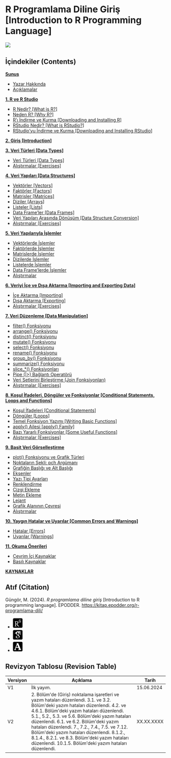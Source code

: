 # **R Programlama Diline Giriş [Introduction to R Programming Language]**

[<img src="https://github.com/gungorMetehan/R-programlama-diline-giris/assets/102655648/94dd04f8-64f6-4b33-8739-9b3ceb16c47f" width="300">](https://kitap.epodder.org/r-programlama-dili/)

## İçindekiler (Contents)

[**Sunuş**](https://kitap.epodder.org/r-programlama-dili/index.html#sunu%C5%9F)

+ [Yazar Hakkında](https://kitap.epodder.org/r-programlama-dili/index.html#yazar-hakk%C4%B1nda)
+ [Açıklamalar](https://kitap.epodder.org/r-programlama-dili/index.html#a%C3%A7%C4%B1klamalar)
  
[**1. R ve R Studio**](https://kitap.epodder.org/r-programlama-dili/01-R-ve-RStudio.html)

+ [R Nedir? [What is R?]](https://kitap.epodder.org/r-programlama-dili/01-R-ve-RStudio.html#r-nedir)
+ [Neden R? [Why R?]](https://kitap.epodder.org/r-programlama-dili/01-R-ve-RStudio.html#neden-r)
+ [R’ı İndirme ve Kurma [Downloading and Installing R]](https://kitap.epodder.org/r-programlama-dili/01-R-ve-RStudio.html#r%C4%B1-indirme-ve-kurma)
+ [RStudio Nedir? [What is RStudio?]](https://kitap.epodder.org/r-programlama-dili/01-R-ve-RStudio.html#rstudio-nedir)
+ [RStudio’yu İndirme ve Kurma [Downloading and Installing RStudio]](https://kitap.epodder.org/r-programlama-dili/01-R-ve-RStudio.html#rstudioyu-indirme-ve-kurma)

[**2. Giriş [Introduction]**](https://kitap.epodder.org/r-programlama-dili/02-Giris.html)

[**3. Veri Türleri [Data Types]**](https://kitap.epodder.org/r-programlama-dili/03-Veri-Turleri.html)

+ [Veri Türleri [Data Types]](https://kitap.epodder.org/r-programlama-dili/03-Veri-Turleri.html#veri-t%C3%BCrleri-1)
+ [Alıştırmalar [Exercises]](https://kitap.epodder.org/r-programlama-dili/03-Veri-Turleri.html#al%C4%B1%C5%9Ft%C4%B1rmalar)

[**4. Veri Yapıları [Data Structures]**](https://kitap.epodder.org/r-programlama-dili/04-Veri-Yapilari.html)

+ [Vektörler [Vectors]](https://kitap.epodder.org/r-programlama-dili/04-Veri-Yapilari.html#vekt%C3%B6rler-vectors)
+ [Faktörler [Factors]](https://kitap.epodder.org/r-programlama-dili/04-Veri-Yapilari.html#fakt%C3%B6rler-factors)
+ [Matrisler [Matrices]](https://kitap.epodder.org/r-programlama-dili/04-Veri-Yapilari.html#matrisler-matrices)
+ [Diziler [Arrays]](https://kitap.epodder.org/r-programlama-dili/04-Veri-Yapilari.html#diziler-arrays)
+ [Listeler [Lists]](https://kitap.epodder.org/r-programlama-dili/04-Veri-Yapilari.html#listeler-lists)
+ [Data Frame’ler [Data Frames]](https://kitap.epodder.org/r-programlama-dili/04-Veri-Yapilari.html#data-frameler)
+ [Veri Yapıları Arasında Dönüşüm [Data Structure Conversion]](https://kitap.epodder.org/r-programlama-dili/04-Veri-Yapilari.html#veri-yap%C4%B1lar%C4%B1-aras%C4%B1nda-d%C3%B6n%C3%BC%C5%9F%C3%BCm)
+ [Alıştırmalar [Exercises]](https://kitap.epodder.org/r-programlama-dili/04-Veri-Yapilari.html#al%C4%B1%C5%9Ft%C4%B1rmalar-1)

[**5. Veri Yapılarıyla İşlemler**](https://kitap.epodder.org/r-programlama-dili/05-Veri-Yapilariyla-Islemler.html)

+ [Vektörlerde İşlemler](https://kitap.epodder.org/r-programlama-dili/05-Veri-Yapilariyla-Islemler.html#vekt%C3%B6rlerde-i%C5%9Flemler)
+ [Faktörlerde İşlemler](https://kitap.epodder.org/r-programlama-dili/05-Veri-Yapilariyla-Islemler.html#fakt%C3%B6rlerde-i%C5%9Flemler)
+ [Matrislerde İşlemler](https://kitap.epodder.org/r-programlama-dili/05-Veri-Yapilariyla-Islemler.html#matrislerde-i%C5%9Flemler)
+ [Dizilerde İşlemler](https://kitap.epodder.org/r-programlama-dili/05-Veri-Yapilariyla-Islemler.html#dizilerde-i%C5%9Flemler)
+ [Listelerde İşlemler](https://kitap.epodder.org/r-programlama-dili/05-Veri-Yapilariyla-Islemler.html#listelerde-i%C5%9Flemler)
+ [Data Frame’lerde İşlemler](https://kitap.epodder.org/r-programlama-dili/05-Veri-Yapilariyla-Islemler.html#data-framelerde-i%C5%9Flemler)
+ [Alıştırmalar](https://kitap.epodder.org/r-programlama-dili/05-Veri-Yapilariyla-Islemler.html#al%C4%B1%C5%9Ft%C4%B1rmalar-2)

[**6. Veriyi İçe ve Dışa Aktarma [Importing and Exporting Data]**](https://kitap.epodder.org/r-programlama-dili/06-Veriyi-Ice-Disa-Aktarma.html)

+ [İçe Aktarma [Importing]](https://kitap.epodder.org/r-programlama-dili/06-Veriyi-Ice-Disa-Aktarma.html#i%C3%A7e-aktarma)
+ [Dışa Aktarma [Exporting]](https://kitap.epodder.org/r-programlama-dili/06-Veriyi-Ice-Disa-Aktarma.html#d%C4%B1%C5%9Fa-aktarma)
+ [Alıştırmalar [Exercises]](https://kitap.epodder.org/r-programlama-dili/06-Veriyi-Ice-Disa-Aktarma.html#al%C4%B1%C5%9Ft%C4%B1rmalar-3)

[**7. Veri Düzenleme [Data Manipulation]**](https://kitap.epodder.org/r-programlama-dili/07-Veri-Duzenleme.html)

+ [filter() Fonksiyonu](https://kitap.epodder.org/r-programlama-dili/07-Veri-Duzenleme.html#filter-fonksiyonu)
+ [arrange() Fonksiyonu](https://kitap.epodder.org/r-programlama-dili/07-Veri-Duzenleme.html#arrange-fonksiyonu)
+ [distinct() Fonksiyonu](https://kitap.epodder.org/r-programlama-dili/07-Veri-Duzenleme.html#distinct-fonksiyonu)
+ [mutate() Fonksiyonu](https://kitap.epodder.org/r-programlama-dili/07-Veri-Duzenleme.html#mutate-fonksiyonu)
+ [select() Fonksiyonu](https://kitap.epodder.org/r-programlama-dili/07-Veri-Duzenleme.html#select-fonksiyonu)
+ [rename() Fonksiyonu](https://kitap.epodder.org/r-programlama-dili/07-Veri-Duzenleme.html#rename-fonksiyonu)
+ [group_by() Fonksiyonu](https://kitap.epodder.org/r-programlama-dili/07-Veri-Duzenleme.html#group_by-fonksiyonu)
+ [summarize() Fonksiyonu](https://kitap.epodder.org/r-programlama-dili/07-Veri-Duzenleme.html#summarize-fonksiyonu)
+ [slice_*() Fonksiyonları](https://kitap.epodder.org/r-programlama-dili/07-Veri-Duzenleme.html#slice_-fonksiyonlar%C4%B1)
+ [Pipe (|>) Bağlantı Operatörü](https://kitap.epodder.org/r-programlama-dili/07-Veri-Duzenleme.html#pipe-ba%C4%9Flant%C4%B1-operat%C3%B6r%C3%BC)
+ [Veri Setlerini Birleştirme (Join Fonksiyonları)](https://kitap.epodder.org/r-programlama-dili/07-Veri-Duzenleme.html#veri-setlerini-birle%C5%9Ftirme-join-fonksiyonlar%C4%B1)
+ [Alıştırmalar [Exercises]](https://kitap.epodder.org/r-programlama-dili/07-Veri-Duzenleme.html#al%C4%B1%C5%9Ft%C4%B1rmalar-4)

[**8. Koşul İfadeleri, Döngüler ve Fonksiyonlar [Conditional Statements, Loops and Functions]**](https://kitap.epodder.org/r-programlama-dili/08-Kosul-Ifadeleri-Donguler-Fonksiyonlar.html)

+ [Koşul İfadeleri [Conditional Statements]](https://kitap.epodder.org/r-programlama-dili/08-Kosul-Ifadeleri-Donguler-Fonksiyonlar.html#ko%C5%9Ful-ifadeleri)
+ [Döngüler [Loops]](https://kitap.epodder.org/r-programlama-dili/08-Kosul-Ifadeleri-Donguler-Fonksiyonlar.html#d%C3%B6ng%C3%BCler)
+ [Temel Fonksiyon Yazımı [Writing Basic Functions]](https://kitap.epodder.org/r-programlama-dili/08-Kosul-Ifadeleri-Donguler-Fonksiyonlar.html#temel-fonksiyon-yaz%C4%B1m%C4%B1)
+ [apply() Ailesi [apply() Family]](https://kitap.epodder.org/r-programlama-dili/08-Kosul-Ifadeleri-Donguler-Fonksiyonlar.html#apply-ailesi)
+ [Bazı Yararlı Fonksiyonlar [Some Useful Functions]](https://kitap.epodder.org/r-programlama-dili/08-Kosul-Ifadeleri-Donguler-Fonksiyonlar.html#baz%C4%B1-yararl%C4%B1-fonksiyonlar)
+ [Alıştırmalar [Exercises]](https://kitap.epodder.org/r-programlama-dili/08-Kosul-Ifadeleri-Donguler-Fonksiyonlar.html#al%C4%B1%C5%9Ft%C4%B1rmalar-5)

[**9. Basit Veri Görselleştirme**](https://kitap.epodder.org/r-programlama-dili/09-Basit-Veri-Gorsellestirme.html)

+ [plot() Fonksiyonu ve Grafik Türleri](https://kitap.epodder.org/r-programlama-dili/09-Basit-Veri-Gorsellestirme.html#plot-fonksiyonu-ve-grafik-t%C3%BCrleri)
+ [Noktaların Şekli: pch Argümanı](https://kitap.epodder.org/r-programlama-dili/09-Basit-Veri-Gorsellestirme.html#noktalar%C4%B1n-%C5%9Fekli-pch-arg%C3%BCman%C4%B1)
+ [Grafiğin Başlığı ve Alt Başlığı](https://kitap.epodder.org/r-programlama-dili/09-Basit-Veri-Gorsellestirme.html#grafi%C4%9Fin-ba%C5%9Fl%C4%B1%C4%9F%C4%B1-ve-alt-ba%C5%9Fl%C4%B1%C4%9F%C4%B1)
+ [Eksenler](https://kitap.epodder.org/r-programlama-dili/09-Basit-Veri-Gorsellestirme.html#eksenler)
+ [Yazı Tipi Ayarları](https://kitap.epodder.org/r-programlama-dili/09-Basit-Veri-Gorsellestirme.html#yaz%C4%B1-tipi-ayarlar%C4%B1)
+ [Renklendirme](https://kitap.epodder.org/r-programlama-dili/09-Basit-Veri-Gorsellestirme.html#renklendirme)
+ [Çizgi Ekleme](https://kitap.epodder.org/r-programlama-dili/09-Basit-Veri-Gorsellestirme.html#%C3%A7izgi-ekleme)
+ [Metin Ekleme](https://kitap.epodder.org/r-programlama-dili/09-Basit-Veri-Gorsellestirme.html#metin-ekleme)
+ [Lejant](https://kitap.epodder.org/r-programlama-dili/09-Basit-Veri-Gorsellestirme.html#lejant)
+ [Grafik Alanının Çevresi](https://kitap.epodder.org/r-programlama-dili/09-Basit-Veri-Gorsellestirme.html#grafik-alan%C4%B1n%C4%B1n-%C3%A7evresi)
+ [Alıştırmalar](https://kitap.epodder.org/r-programlama-dili/09-Basit-Veri-Gorsellestirme.html#al%C4%B1%C5%9Ft%C4%B1rmalar-6)

[**10. Yaygın Hatalar ve Uyarılar [Common Errors and Warnings]**](https://kitap.epodder.org/r-programlama-dili/10-Yaygin-Hatalar-ve-Uyarilar.html)

+ [Hatalar [Errors]](https://kitap.epodder.org/r-programlama-dili/10-Yaygin-Hatalar-ve-Uyarilar.html#hatalar-errors)
+ [Uyarılar [Warnings]](https://kitap.epodder.org/r-programlama-dili/10-Yaygin-Hatalar-ve-Uyarilar.html#uyar%C4%B1lar-warnings)

[**11. Okuma Önerileri**](https://kitap.epodder.org/r-programlama-dili/11-Okuma-Onerileri.html)

+ [Çevrim İçi Kaynaklar](https://kitap.epodder.org/r-programlama-dili/11-Okuma-Onerileri.html#%C3%A7evrim-i%C3%A7i-kaynaklar)
+ [Basılı Kaynaklar](https://kitap.epodder.org/r-programlama-dili/11-Okuma-Onerileri.html#bas%C4%B1l%C4%B1-kaynaklar)

[**KAYNAKLAR**](https://kitap.epodder.org/r-programlama-dili/12-Kaynaklar.html)

## Atıf (Citation)
Güngör, M. (2024). _R programlama diline giriş_ [Introduction to R programming language]. EPODDER. https://kitap.epodder.org/r-programlama-dili/

+ [<img src="https://github.com/jpswalsh/academicons/blob/master/svg/researchgate-square.svg" width="30" title="ResearchGate">](https://www.researchgate.net/publication/381441907_R_Programlama_Diline_Giris)
+ [<img src="https://github.com/jpswalsh/academicons/blob/master/svg/google-scholar-square.svg" width="30" title="Google Scholar">](https://scholar.google.com/citations?view_op=view_citation&hl=tr&user=A2t06HsAAAAJ&citation_for_view=A2t06HsAAAAJ:Tyk-4Ss8FVUC)
+ [<img src="https://github.com/jpswalsh/academicons/blob/master/svg/academia-square.svg" width="30" title="Academia">](https://www.academia.edu/121050961/R_Programlama_Diline_Giri%C5%9F)

## Revizyon Tablosu (Revision Table)

| **Versiyon** | **Açıklama** | **Tarih** |
|---|---|---|
| V1 | İlk yayım. | 15.06.2024 |
| V2 | 2. Bölüm'de (Giriş) noktalama işaretleri ve yazım hataları düzenlendi. 3.1. ve 3.2. Bölüm'deki yazım hataları düzenlendi. 4.2. ve 4.6.1. Bölüm'deki yazım hataları düzenlendi. 5.1., 5.2., 5.3. ve 5.6. Bölüm'deki yazım hataları düzenlendi. 6.1. ve 6.2. Bölüm'deki yazım hataları düzenlendi. 7., 7.2., 7.4., 7.5. ve 7.12. Bölüm'deki yazım hataları düzenlendi. 8.1.2., 8.1.4., 8.2.1. ve 8.3. Bölüm'deki yazım hataları düzenlendi. 10.1.5. Bölüm'deki yazım hataları düzenlendi.| XX.XX.XXXX |
